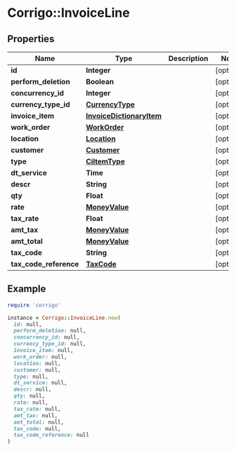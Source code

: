# Corrigo::InvoiceLine

## Properties

| Name | Type | Description | Notes |
| ---- | ---- | ----------- | ----- |
| **id** | **Integer** |  | [optional] |
| **perform_deletion** | **Boolean** |  | [optional] |
| **concurrency_id** | **Integer** |  | [optional] |
| **currency_type_id** | [**CurrencyType**](CurrencyType.md) |  | [optional] |
| **invoice_item** | [**InvoiceDictionaryItem**](InvoiceDictionaryItem.md) |  | [optional] |
| **work_order** | [**WorkOrder**](WorkOrder.md) |  | [optional] |
| **location** | [**Location**](Location.md) |  | [optional] |
| **customer** | [**Customer**](Customer.md) |  | [optional] |
| **type** | [**CiItemType**](CiItemType.md) |  | [optional] |
| **dt_service** | **Time** |  | [optional] |
| **descr** | **String** |  | [optional] |
| **qty** | **Float** |  | [optional] |
| **rate** | [**MoneyValue**](MoneyValue.md) |  | [optional] |
| **tax_rate** | **Float** |  | [optional] |
| **amt_tax** | [**MoneyValue**](MoneyValue.md) |  | [optional] |
| **amt_total** | [**MoneyValue**](MoneyValue.md) |  | [optional] |
| **tax_code** | **String** |  | [optional] |
| **tax_code_reference** | [**TaxCode**](TaxCode.md) |  | [optional] |

## Example

```ruby
require 'corrigo'

instance = Corrigo::InvoiceLine.new(
  id: null,
  perform_deletion: null,
  concurrency_id: null,
  currency_type_id: null,
  invoice_item: null,
  work_order: null,
  location: null,
  customer: null,
  type: null,
  dt_service: null,
  descr: null,
  qty: null,
  rate: null,
  tax_rate: null,
  amt_tax: null,
  amt_total: null,
  tax_code: null,
  tax_code_reference: null
)
```

